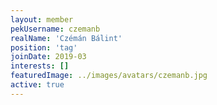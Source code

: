 ```yaml
---
layout: member
pekUsername: czemanb
realName: 'Czémán Bálint'
position: 'tag'
joinDate: 2019-03
interests: []
featuredImage: ../images/avatars/czemanb.jpg
active: true
---
```

